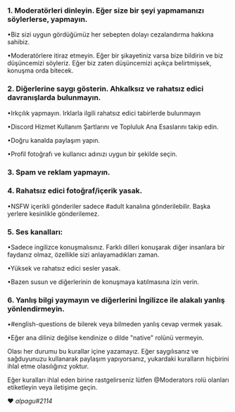 ### 1. Moderatörleri dinleyin. Eğer size bir şeyi yapmamanızı söylerlerse, yapmayın.


  •Biz sizi uygun gördüğümüz her sebepten dolayı cezalandırma hakkına sahibiz.


  •Moderatörlere itiraz etmeyin. Eğer bir şikayetiniz varsa bize bildirin ve biz düşüncemizi söyleriz. Eğer biz zaten düşüncemizi açıkça belirtmişsek, konuşma orda bitecek. 


### 2. Diğerlerine saygı gösterin. Ahkalksız ve rahatsız edici davranışlarda bulunmayın.

  •Irkçılık yapmayın. Irklarla ilgili rahatsız edici tabirlerde bulunmayın

  •Discord Hizmet Kullanım Şartlarını ve Topluluk Ana Esaslarını takip edin. 

  •Doğru kanalda paylaşım yapın.

  •Profil fotoğrafı ve kullanıcı adınızı uygun bir şekilde seçin.

### 3. Spam ve reklam yapmayın.

### 4. Rahatsız edici fotoğraf/içerik yasak.

 •NSFW içerikli gönderiler sadece #adult kanalına gönderilebilir. Başka yerlere kesinlikle gönderilemez.

### 5. Ses kanalları:

  •Sadece ingilizce konuşmalısınız. Farklı dilleri konuşarak diğer insanlara bir faydanız olmaz, özellikle sizi anlayamadıkları zaman.

  •Yüksek ve rahatsız edici sesler yasak.

  •Bazen susun ve diğerlerinin de konuşmaya katılmasına izin verin.

### 6. Yanlış bilgi yaymayın ve diğerlerini İngilizce ile alakalı yanlış yönlendirmeyin.

  •#english-questions de bilerek veya bilmeden yanlış cevap vermek yasak.

  •Eğer ana diliniz değilse kendinize o dilde "native" rolünü vermeyin.

Olası her durumu bu kurallar içine yazamayız. Eğer saygılısanız ve sağduyunuzu kullanarak paylaşım yapıyorsanız, yukardaki kuralların hiçbirini ihlal etme olasılığınız yoktur.

Eğer kuralları ihlal eden birine rastgelirseniz lütfen @Moderators rolü olanları etiketleyin veya iletişime geçin.

❤️ _alpagu#2114_